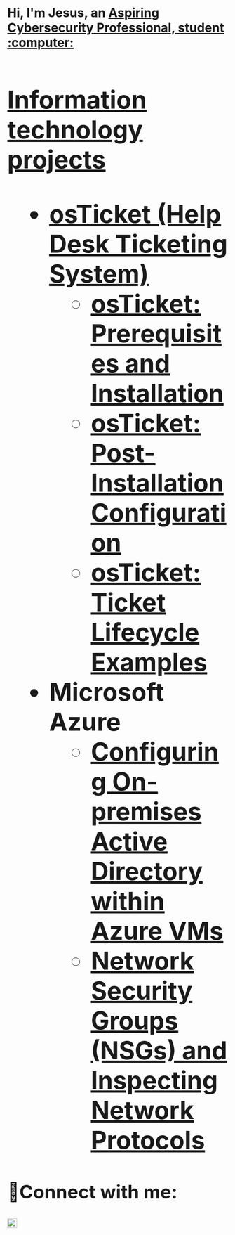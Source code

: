 <h1>Hi, I'm Jesus, an <a href="https://www.linkedin.com/in/jesus-m-martinez619">Aspiring Cybersecurity Professional, student :computer: <h1>

  
Information technology projects

  
- <b>osTicket (Help Desk Ticketing System)</b>
  - [osTicket: Prerequisites and Installation](https://github.com/JesusMartinez619/osticket-prereqs)
  - [osTicket: Post-Installation Configuration](https://github.com/joshmadakorcc/post-install-config)
  - [osTicket: Ticket Lifecycle Examples](https://github.com/joshmadakorcc/ticket-lifecycle)
- <b>Microsoft Azure</b>
  - [Configuring On-premises Active Directory within Azure VMs](https://github.com/joshmadakorcc/configure-ad)
  - [Network Security Groups (NSGs) and Inspecting Network Protocols](https://github.com/joshmadakorcc/azure-network-protocols)

<h2>🤳Connect with me:</h2>

[<img align="left" alt="Josh | LinkedIn" width="22px" src="https://cdn.jsdelivr.net/npm/simple-icons@v3/icons/linkedin.svg" />][linkedin]

[linkedin]: https://www.linkedin.com/in/jesus-m-martinez619/

